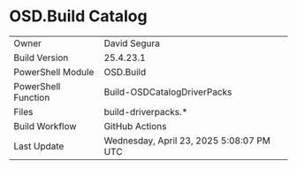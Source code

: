 ﻿# OSD.Build Catalog

| | |
|-|-|
| Owner | David Segura |
| Build Version | 25.4.23.1 |
| PowerShell Module | OSD.Build |
| PowerShell Function | Build-OSDCatalogDriverPacks |
| Files | build-driverpacks.* |
| Build Workflow | GitHub Actions |
| Last Update | Wednesday, April 23, 2025 5:08:07 PM UTC |
